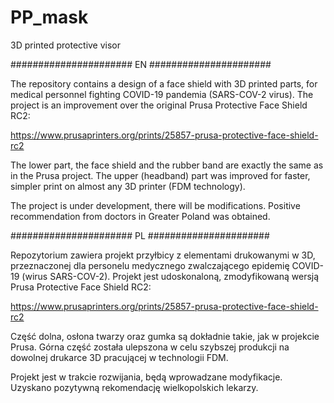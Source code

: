 # PP_mask
3D printed protective visor

######################
EN
######################

The repository contains a design of a face shield with 3D printed parts, for medical personnel fighting COVID-19 pandemia (SARS-COV-2 virus). The project is an improvement over the original Prusa Protective Face Shield RC2:

https://www.prusaprinters.org/prints/25857-prusa-protective-face-shield-rc2

The lower part, the face shield and the rubber band are exactly the same as in the Prusa project. The upper (headband) part was improved for faster, simpler print on almost any 3D printer (FDM technology). 

The project is under development, there will be modifications. Positive recommendation from doctors in Greater Poland was obtained.

######################
PL
######################

Repozytorium zawiera projekt przyłbicy z elementami drukowanymi w 3D, przeznaczonej dla personelu medycznego zwalczającego epidemię COVID-19 (wirus SARS-COV-2). Projekt jest udoskonaloną, zmodyfikowaną wersją Prusa Protective Face Shield RC2:

https://www.prusaprinters.org/prints/25857-prusa-protective-face-shield-rc2

Część dolna, osłona twarzy oraz gumka są dokładnie takie, jak w projekcie Prusa. Górna część została ulepszona w celu szybszej produkcji na dowolnej drukarce 3D pracującej w technologii FDM.

Projekt jest w trakcie rozwijania, będą wprowadzane modyfikacje. Uzyskano pozytywną rekomendację wielkopolskich lekarzy.


